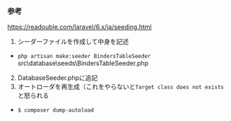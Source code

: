 ### 参考
https://readouble.com/laravel/6.x/ja/seeding.html

1. シーダーファイルを作成して中身を記述
- `php artisan make:seeder BindersTableSeeder`
src\database\seeds\BindersTableSeeder.php

2. DatabaseSeeder.phpに追記
3. オートローダを再生成（これをやらないと`Target class does not exists`と怒られる
- `$ composer dump-autoload`
